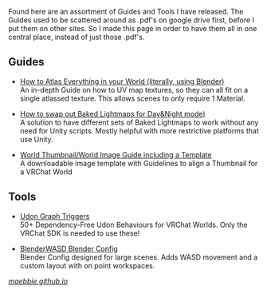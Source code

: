 Found here are an assortment of Guides and Tools I have released. The Guides used to be scattered around as .pdf's on google drive first, before I put them on other sites. So I made this page in order to have them all in one central place, instead of just those .pdf's.

## Guides
* [How to Atlas Everything in your World (literally, using Blender)](https://maebbie.github.io/UV-Atlas-Everything-Guide-Blender)
<br>An in-depth Guide on how to UV map textures, so they can all fit on a single atlassed texture. This allows scenes to only require 1 Material.

* [How to swap out Baked Lightmaps for Day&Night mode)](https://maebbie.github.io/Swap-Baked-Lightmaps-VRChat)
<br>A solution to have different sets of Baked Lightmaps to work without any need for Unity scripts. Mostly helpful with more restrictive platforms that use Unity.

* [World Thumbnail/World Image Guide including a Template](https://maebbie.github.io/World-Thumbnail-Guide-VRChat)
<br>A downloadable image template with Guidelines to align a Thumbnail for a VRChat World 

## Tools
* [Udon Graph Triggers](https://github.com/Maebbie/Udon-Graph-Triggers)
<br>50+ Dependency-Free Udon Behaviours for VRChat Worlds. Only the VRChat SDK is needed to use these! 

* [BlenderWASD Blender Config](https://github.com/Maebbie/BlenderWASD)
<br>Blender Config designed for large scenes. Adds WASD movement and a custom layout with on point workspaces. 

*[maebbie.github.io](https://maebbie.github.io)*
